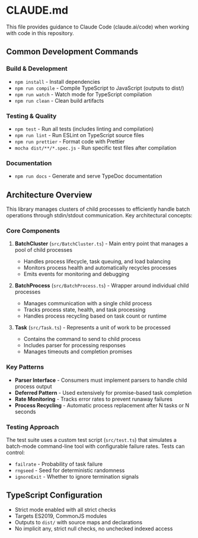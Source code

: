 # CLAUDE.md

This file provides guidance to Claude Code (claude.ai/code) when working with code in this repository.

## Common Development Commands

### Build & Development
- `npm install` - Install dependencies
- `npm run compile` - Compile TypeScript to JavaScript (outputs to dist/)
- `npm run watch` - Watch mode for TypeScript compilation
- `npm run clean` - Clean build artifacts

### Testing & Quality
- `npm test` - Run all tests (includes linting and compilation)
- `npm run lint` - Run ESLint on TypeScript source files
- `npm run prettier` - Format code with Prettier
- `mocha dist/**/*.spec.js` - Run specific test files after compilation

### Documentation
- `npm run docs` - Generate and serve TypeDoc documentation

## Architecture Overview

This library manages clusters of child processes to efficiently handle batch operations through stdin/stdout communication. Key architectural concepts:

### Core Components

1. **BatchCluster** (`src/BatchCluster.ts`) - Main entry point that manages a pool of child processes
   - Handles process lifecycle, task queuing, and load balancing
   - Monitors process health and automatically recycles processes
   - Emits events for monitoring and debugging

2. **BatchProcess** (`src/BatchProcess.ts`) - Wrapper around individual child processes
   - Manages communication with a single child process
   - Tracks process state, health, and task processing
   - Handles process recycling based on task count or runtime

3. **Task** (`src/Task.ts`) - Represents a unit of work to be processed
   - Contains the command to send to child process
   - Includes parser for processing responses
   - Manages timeouts and completion promises

### Key Patterns

- **Parser Interface** - Consumers must implement parsers to handle child process output
- **Deferred Pattern** - Used extensively for promise-based task completion
- **Rate Monitoring** - Tracks error rates to prevent runaway failures
- **Process Recycling** - Automatic process replacement after N tasks or N seconds

### Testing Approach

The test suite uses a custom test script (`src/test.ts`) that simulates a batch-mode command-line tool with configurable failure rates. Tests can control:
- `failrate` - Probability of task failure
- `rngseed` - Seed for deterministic randomness
- `ignoreExit` - Whether to ignore termination signals

## TypeScript Configuration

- Strict mode enabled with all strict checks
- Targets ES2019, CommonJS modules
- Outputs to `dist/` with source maps and declarations
- No implicit any, strict null checks, no unchecked indexed access